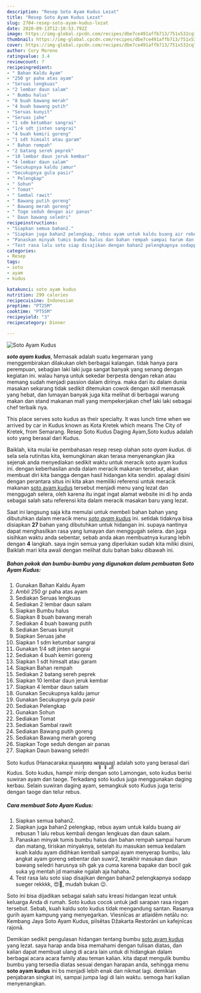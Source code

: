 ```yaml
---
description: "Resep Soto Ayam Kudus Lezat"
title: "Resep Soto Ayam Kudus Lezat"
slug: 2704-resep-soto-ayam-kudus-lezat
date: 2020-09-13T12:18:53.792Z
image: https://img-global.cpcdn.com/recipes/dbe7ce491affb713/751x532cq70/soto-ayam-kudus-foto-resep-utama.jpg
thumbnail: https://img-global.cpcdn.com/recipes/dbe7ce491affb713/751x532cq70/soto-ayam-kudus-foto-resep-utama.jpg
cover: https://img-global.cpcdn.com/recipes/dbe7ce491affb713/751x532cq70/soto-ayam-kudus-foto-resep-utama.jpg
author: Cory Moreno
ratingvalue: 3.4
reviewcount: 7
recipeingredient:
- " Bahan Kaldu Ayam"
- "250 gr paha atas ayam"
- "Seruas lengkuas"
- "2 lembar daun salam"
- " Bumbu halus"
- "8 buah bawang merah"
- "4 buah bawang putih"
- "Seruas kunyit"
- "Seruas jahe"
- "1 sdm ketumbar sangrai"
- "1/4 sdt jinten sangrai"
- "4 buah kemiri goreng"
- "1 sdt himsalt atau garam"
- " Bahan rempah"
- "2 batang sereh peprek"
- "10 lembar daun jeruk kembar"
- "4 lembar daun salam"
- "Secukupnya kaldu jamur"
- "Secukupnya gula pasir"
- " Pelengkap"
- " Sohun"
- " Tomat"
- " Sambal rawit"
- " Bawang putih goreng"
- " Bawang merah goreng"
- " Toge seduh dengan air panas"
- " Daun bawang seledri"
recipeinstructions:
- "Siapkan semua bahan2."
- "Siapkan juga bahan2 pelengkap, rebus ayam untuk kaldu buang air rebusan 1 lalu rebus kembali dengan lengkuas dan daun salam."
- "Panaskan minyak tumis bumbu halus dan bahan rempah sampai harum dan matang, tiriskan minyaknya, setelah itu masukan semua kedalam kuah kaldu ayam didihkan kembali sampai ayam menyerap bumbu, lalu angkat ayam goreng sebentar dan suwir2, terakhir masukan daun bawang seledri harusnya sih gak ya cuma karena bapake dan bocil gak suka yg mentah jd mamake ngalah aja hahaha."
- "Test rasa lalu soto siap disajikan dengan bahan2 pelengkapnya sodapp sueger rekkkk, 😍🤤, mudah bukan 😉."
categories:
- Resep
tags:
- soto
- ayam
- kudus

katakunci: soto ayam kudus 
nutrition: 299 calories
recipecuisine: Indonesian
preptime: "PT25M"
cooktime: "PT55M"
recipeyield: "3"
recipecategory: Dinner

---
```



![Soto Ayam Kudus](https://img-global.cpcdn.com/recipes/dbe7ce491affb713/751x532cq70/soto-ayam-kudus-foto-resep-utama.jpg)

<b><i>soto ayam kudus</i></b>, Memasak adalah suatu kegemaran yang menggembirakan dilakukan oleh berbagai kalangan. tidak hanya para perempuan, sebagian laki laki juga sangat banyak yang senang dengan kegiatan ini. walau hanya untuk sekedar berpesta dengan rekan atau memang sudah menjadi passion dalam dirinya. maka dari itu dalam dunia masakan sekarang tidak sedikit ditemukan cowok dengan skill memasak yang hebat, dan lumayan banyak juga kita melihat di berbagai warung makan dan stand makanan mall yang mempekerjakan chef laki laki sebagai chef terbaik nya.

This place serves soto kudus as their specialty. It was lunch time when we arrived by car in Kudus known as Kota Kretek which means The City of Kretek, from Semarang. Resep Soto Kudus Daging Ayam,Soto kudus adalah soto yang berasal dari Kudus.

Baiklah, kita mulai ke pembahasan resep resep olahan <i>soto ayam kudus</i>. di sela sela rutinitas kita, kemungkinan akan terasa menyenangkan jika sejenak anda menyediakan sedikit waktu untuk meracik soto ayam kudus ini. dengan keberhasilan anda dalam meracik makanan tersebut, akan membuat diri kita bangga dengan hasil hidangan kita sendiri. apalagi disini dengan perantara situs ini kita akan memiliki referensi untuk meracik makanan <u>soto ayam kudus</u> tersebut menjadi menu yang lezat dan menggugah selera, oleh karena itu ingat ingat alamat website ini di hp anda sebagai salah satu referensi kita dalam meracik masakan baru yang lezat.


Saat ini langsung saja kita memulai untuk membeli bahan bahan yang dibutuhkan dalam meracik menu <u><i>soto ayam kudus</i></u> ini. setidak tidaknya bisa disiapkan <b>27</b> bahan yang dibutuhkan untuk hidangan ini. supaya nantinya dapat menghasilkan rasa yang lumayan dan menggugah selera. dan juga sisihkan waktu anda sebentar, sebab anda akan membuatnya kurang lebih dengan <b>4</b> langkah. saya ingin semua yang diperlukan sudah kita miliki disini, Baiklah mari kita awali dengan melihat dulu bahan baku dibawah ini.

<!--inarticleads1-->

##### Bahan pokok dan bumbu-bumbu yang digunakan dalam pembuatan Soto Ayam Kudus:

1. Gunakan  Bahan Kaldu Ayam
1. Ambil 250 gr paha atas ayam
1. Sediakan Seruas lengkuas
1. Sediakan 2 lembar daun salam
1. Siapkan  Bumbu halus
1. Siapkan 8 buah bawang merah
1. Sediakan 4 buah bawang putih
1. Sediakan Seruas kunyit
1. Siapkan Seruas jahe
1. Siapkan 1 sdm ketumbar sangrai
1. Gunakan 1/4 sdt jinten sangrai
1. Sediakan 4 buah kemiri goreng
1. Siapkan 1 sdt himsalt atau garam
1. Siapkan  Bahan rempah
1. Sediakan 2 batang sereh peprek
1. Siapkan 10 lembar daun jeruk kembar
1. Siapkan 4 lembar daun salam
1. Gunakan Secukupnya kaldu jamur
1. Gunakan Secukupnya gula pasir
1. Sediakan  Pelengkap
1. Gunakan  Sohun
1. Sediakan  Tomat
1. Sediakan  Sambal rawit
1. Sediakan  Bawang putih goreng
1. Sediakan  Bawang merah goreng
1. Siapkan  Toge seduh dengan air panas
1. Siapkan  Daun bawang seledri


Soto kudus (Hanacaraka:ꦱꦺꦴꦠꦺꦴ ꦏꦸꦢꦸꦱ꧀) adalah soto yang berasal dari Kudus. Soto kudus, hampir mirip dengan soto Lamongan, soto kudus berisi suwiran ayam dan taoge. Terkadang soto kudus juga menggunakan daging kerbau. Selain suwiran daging ayam, semangkuk soto Kudus juga terisi dengan taoge dan telur rebus. 

<!--inarticleads2-->

##### Cara membuat Soto Ayam Kudus:

1. Siapkan semua bahan2.
1. Siapkan juga bahan2 pelengkap, rebus ayam untuk kaldu buang air rebusan 1 lalu rebus kembali dengan lengkuas dan daun salam.
1. Panaskan minyak tumis bumbu halus dan bahan rempah sampai harum dan matang, tiriskan minyaknya, setelah itu masukan semua kedalam kuah kaldu ayam didihkan kembali sampai ayam menyerap bumbu, lalu angkat ayam goreng sebentar dan suwir2, terakhir masukan daun bawang seledri harusnya sih gak ya cuma karena bapake dan bocil gak suka yg mentah jd mamake ngalah aja hahaha.
1. Test rasa lalu soto siap disajikan dengan bahan2 pelengkapnya sodapp sueger rekkkk, 😍🤤, mudah bukan 😉.


Soto ini bisa dijadikan sebagai salah satu kreasi hidangan lezat untuk keluarga Anda di rumah. Soto kudus cocok untuk jadi sarapan rasa ringan tersebut. Sebab, kuah kaldu soto kudus tidak mengandung santan. Rasanya gurih ayam kampung yang menyegarkan. Viesnīcas ar atlaidēm netālu no: Kembang Jaya Soto Ayam Kudus, pilsētas Džakarta Restorāni un kafejnīcas rajonā. 

Demikian sedikit pengulasan hidangan tentang bumbu <u>soto ayam kudus</u> yang lezat. saya harap anda bisa memahami dengan tulisan diatas, dan kalian dapat membuat ulang di acara lain untuk di hidangkan dalam berbagai acara acara family atau teman kalian. kita dapat mengulik bumbu bumbu yang tersedia diatas sesuai dengan harapan anda, sehingga menu <b>soto ayam kudus</b> ini bs menjadi lebih enak dan nikmat lagi. demikian penjabaran singkat ini, sampai jumpa lagi di lain waktu. semoga hari kalian menyenangkan.
